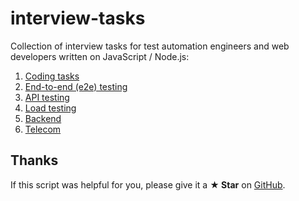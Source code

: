 # interview-tasks

Collection of interview tasks for test automation engineers and web developers written on JavaScript / Node.js:

1. [Coding tasks](https://github.com/Marketionist/interview-tasks/tree/master/coding-tasks)
2. [End-to-end (e2e) testing](https://github.com/Marketionist/interview-tasks/tree/master/e2e-testing)
3. [API testing](https://github.com/Marketionist/interview-tasks/tree/master/api-testing)
4. [Load testing](https://github.com/Marketionist/interview-tasks/tree/master/load-testing)
5. [Backend](https://github.com/Marketionist/interview-tasks/tree/master/backend)
6. [Telecom](https://github.com/Marketionist/interview-tasks/tree/master/telecom)

## Thanks
If this script was helpful for you, please give it a **★ Star**
on [GitHub](https://github.com/Marketionist/interview-tasks).
